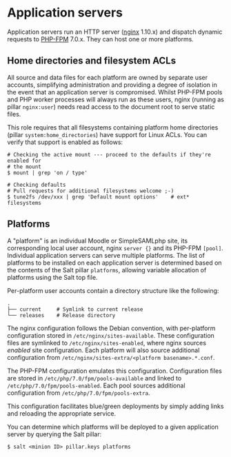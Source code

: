 # Application servers

Application servers run an HTTP server ([nginx](https://nginx.org/) 1.10.x) and dispatch dynamic requests to [PHP-FPM](http://php.net/manual/en/install.fpm.php) 7.0.x. They can host one or more platforms.

## Home directories and filesystem ACLs

All source and data files for each platform are owned by separate user accounts, simplifying administration and providing a degree of isolation in the event that an application server is compromised. Whilst PHP-FPM pools and PHP worker processes will always run as these users, nginx (running as pillar `nginx:user`) needs read access to the document root to serve static files.

This role requires that all filesystems containing platform home directories (pillar `system:home_directories`) have support for Linux ACLs. You can verify that support is enabled as follows:

```
# Checking the active mount --- proceed to the defaults if they're enabled for
# the mount
$ mount | grep 'on / type'

# Checking defaults
# Pull requests for additional filesystems welcome ;-)
$ tune2fs /dev/xxx | grep 'Default mount options'    # ext* filesystems
```

## Platforms

A "platform" is an individual Moodle or SimpleSAMLphp site, its corresponding local user account, nginx `server {}` and its PHP-FPM `[pool]`. Individual application servers can serve multiple platforms. The list of platforms to be installed on each application server is determined based on the contents of the Salt pillar `platforms`, allowing variable allocation of platforms using the Salt top file.

Per-platform user accounts contain a directory structure like the following:

```
.
├── current     # Symlink to current release
└── releases    # Release directory
```

The nginx configuration follows the Debian convention, with per-platform configuration stored in `/etc/nginx/sites-available`. These configuration files are symlinked to `/etc/nginx/sites-enabled`, where nginx sources _enabled_ site configuration. Each platform will also source additional configuration from `/etc/nginx/sites-extra/<platform basename>.*.conf`.

The PHP-FPM configuration emulates this configuration. Configuration files are stored in `/etc/php/7.0/fpm/pools-available` and linked to `/etc/php/7.0/fpm/pools-enabled`. Each pool sources additional configuration from `/etc/php/7.0/fpm/pools-extra`.

This configuration facilitates blue/green deployments by simply adding links and reloading the appropriate service.

You can determine which platforms will be deployed to a given application server by querying the Salt pillar:

```
$ salt <minion ID> pillar.keys platforms
```

